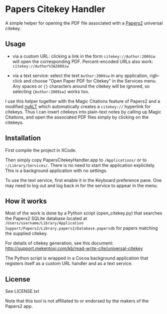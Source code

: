 # Papers Citekey Handler

A simple helper for opening the PDF file associated with a [Papers2](http://www.papersapp.com/) universal citekey.

## Usage

- via a custom URL: clicking a link in the form `citekey://Author:2009iw` will open the corresponding PDF. Percent-encoded URLs also work: `citekey://Author%3A2009iw`

- via a text service: select the text `Author:2009iw` in any application, righ-click and choose "Open Paper PDF for Citekey" in the Services menu. Any spaces or `{}` characters around the citekey will be ignored, so selecting `{Author:2009iw}` works too.

I use this helper together with the Magic Citations feature of Papers2 and a modified [nvALT](http://brettterpstra.com/projects/nvalt/) which automatically creates a `citekey://` hyperlink for citekeys. Thus I can insert citekeys into plain-text notes by calling up Magic Citations, and open the associated PDF files simply by clicking on the citekeys.

## Installation

First compile the project in XCode.

Then simply copy PapersCitekeyHandler.app to `/Applications/` or to `~/Library/Services/`. There is no need to start the application explicitely. This is a background application with no settings.

To use the text service, first enable it in the Keyboard preference pane. One may need to log out and log back in for the service to appear in the menu.

## How it works

Most of the work is done by a Python script (open_citekey.py) that searches the Papers2 SQLite database located at `/Users/username/Library/Application Support/Papers2/Library.papers2/Database.papersdb` for papers matching the supplied citekey.

For details of citekey generation, see this document:
http://support.mekentosj.com/kb/read-write-cite/universal-citekey

The Python script is wrapped in a Cocoa background application that registers itself as a custom URL handler and as a text service.

## License

See LICENSE.txt

Note that this tool is not affiliated to or endorsed by the makers of the Papers2 app.
